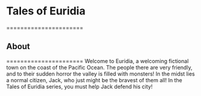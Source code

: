 # Tales of Euridia
======================
## About
======================
Welcome to Euridia, a welcoming fictional town on the coast of the Pacific Ocean. The people there are very friendly, and to their sudden
horror the valley is filled with monsters! In the midst lies a normal citizen, Jack, who just might be the bravest of them all! In the
Tales of Euridia series, you must help Jack defend his city!
